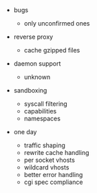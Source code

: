 
* bugs
  * only unconfirmed ones

* reverse proxy
  * cache gzipped files


* daemon support
  * unknown


* sandboxing
  * syscall filtering
  * capabilities
  * namespaces


* one day
  * traffic shaping
  * rewrite cache handling
  * per socket vhosts
  * wildcard vhosts
  * better error handling
  * cgi spec compliance

